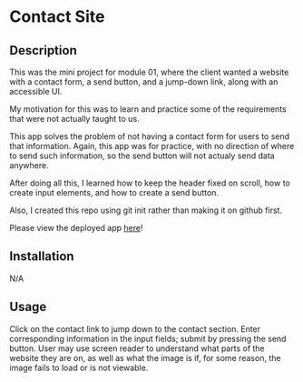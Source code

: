 # Contact Site

## Description

This was the mini project for module 01, where the client wanted a website with a contact form, a send button, and a jump-down link, along with an accessible UI.

My motivation for this was to learn and practice some of the requirements that were not actually taught to us.

This app solves the problem of not having a contact form for users to send that information.
Again, this app was for practice, with no direction of where to send such information, so the send button will not actualy send data anywhere.

After doing all this, I learned how to keep the header fixed on scroll, how to create input elements, and how to create a send button.

Also, I created this repo using git init rather than making it on github first.

Please view the deployed app [here](https://mintyry.github.io/git-init-sample/)!


## Installation

N/A

## Usage

Click on the contact link to jump down to the contact section.
Enter corresponding information in the input fields; submit by pressing the send button.
User may use screen reader to understand what parts of the website they are on, as well as what the image is if, for some reason, the image fails to load or is not viewable.